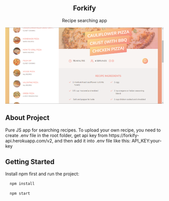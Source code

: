 <h2 align="center">Forkify</h3>

  <p align="center">
    Recipe searching app
    <br />
</p>

<!-- ABOUT THE PROJECT -->
![Alt text](/src/img/forkify.png?raw=true "Forkify")

## About Project
<p>
Pure JS app for searching recipes. To upload your own recipe, you need to create .env file in the root folder, get api key from https://forkify-api.herokuapp.com/v2, and then add it into .env file like this:
API_KEY:your-key
</p>

## Getting Started

Install npm first and run the project:

```sh
  npm install
```

```sh
  npm start
  ```

